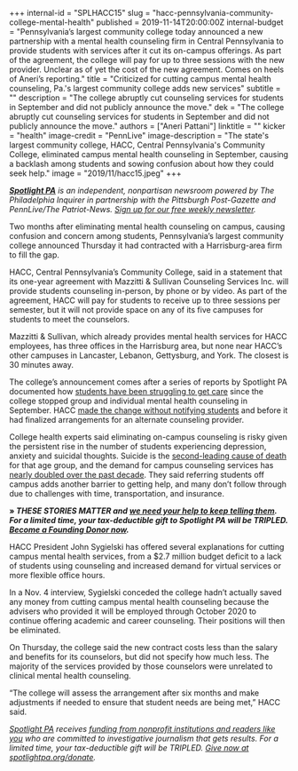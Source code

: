 +++
internal-id = "SPLHACC15"
slug = "hacc-pennsylvania-community-college-mental-health"
published = 2019-11-14T20:00:00Z
internal-budget = "Pennsylvania’s largest community college today announced a new partnership with a mental health counseling firm in Central Pennsylvania to provide students with services after it cut its on-campus offerings. As part of the agreement, the college will pay for up to three sessions with the new provider. Unclear as of yet the cost of the new agreement. Comes on heels of Aneri’s reporting."
title = "Criticized for cutting campus mental health counseling, Pa.'s largest community college adds new services"
subtitle = ""
description = "The college abruptly cut counseling services for students in September and did not publicly announce the move."
dek = "The college abruptly cut counseling services for students in September and did not publicly announce the move."
authors = ["Aneri Pattani"]
linktitle = ""
kicker = "health"
image-credit = "PennLive"
image-description = "The state's largest community college, HACC, Central Pennsylvania's Community College, eliminated campus mental health counseling in September, causing a backlash among students and sowing confusion about how they could seek help."
image = "2019/11/hacc15.jpeg"
+++

<a href="https://www.spotlightpa.org/"><i><b>Spotlight PA</b></i></a><i> is an independent, nonpartisan newsroom powered by The Philadelphia Inquirer in partnership with the Pittsburgh Post-Gazette and PennLive/The Patriot-News. </i><a href="https://www.spotlightpa.org/" target=_blank><i>Sign up for our free weekly newsletter</i></a><i>.</i>

Two months after eliminating mental health counseling on campus, causing confusion and concern among students, Pennsylvania’s largest community college announced Thursday it had contracted with a Harrisburg-area firm to fill the gap.

HACC, Central Pennsylvania’s Community College, said in a statement that its one-year agreement with Mazzitti &amp; Sullivan Counseling Services Inc. will provide students counseling in-person, by phone or by video. As part of the agreement, HACC will pay for students to receive up to three sessions per semester, but it will not provide space on any of its five campuses for students to meet the counselors.

Mazzitti &amp; Sullivan, which already provides mental health services for HACC employees, has three offices in the Harrisburg area, but none near HACC’s other campuses in Lancaster, Lebanon, Gettysburg, and York. The closest is 30 minutes away.

The college’s announcement comes after a series of reports by Spotlight PA documented how <a href="https://www.spotlightpa.org/news/2019/11/hacc-community-college-campus-mental-health-suicide/">students have been struggling to get care</a> since the college stopped group and individual mental health counseling in September. HACC <a href="https://www.spotlightpa.org/news/2019/10/pa.s-largest-community-college-eliminates-campus-mental-health-counseling-for-17k-students/" target="_blank">made the change without notifying students</a> and before it had finalized arrangements for an alternate counseling provider.

College health experts said eliminating on-campus counseling is risky given the persistent rise in the number of students experiencing depression, anxiety and suicidal thoughts. Suicide is the <a href="https://www.cdc.gov/injury/images/lc-charts/leading_causes_of_death_by_age_group_2017_1100w850h.jpg">second-leading cause of death</a> for that age group, and the demand for campus counseling services has <a href="https://ps.psychiatryonline.org/doi/10.1176/appi.ps.201800332">nearly doubled over the past decade</a>. They said referring students off campus adds another barrier to getting help, and many don’t follow through due to challenges with time, transportation, and insurance.

<b>» </b><i><b>THESE STORIES MATTER and </b></i><a href="https://www.spotlightpa.org/donate" target=_blank><i><b>we need your help to keep telling them</b></i></a><i><b>. For a limited time, your tax-deductible gift to Spotlight PA will be TRIPLED. </b></i><a href="https://www.spotlightpa.org/donate"><i><b>Become a Founding Donor now</b></i></a><i><b>.</b></i>

HACC President John Sygielski has offered several explanations for cutting campus mental health services, from a $2.7 million budget deficit to a lack of students using counseling and increased demand for virtual services or more flexible office hours.

In a Nov. 4 interview, Sygielski conceded the college hadn’t actually saved any money from cutting campus mental health counseling because the advisers who provided it will be employed through October 2020 to continue offering academic and career counseling. Their positions will then be eliminated.

On Thursday, the college said the new contract costs less than the salary and benefits for its counselors, but did not specify how much less. The majority of the services provided by those counselors were unrelated to clinical mental health counseling.

“The college will assess the arrangement after six months and make adjustments if needed to ensure that student needs are being met,” HACC said.

<a href="https://www.spotlightpa.org/"><i>Spotlight PA</i></a><i> receives </i><a href="https://www.spotlightpa.org/support"><i>funding from nonprofit institutions and readers like you</i></a><i> who are committed to investigative journalism that gets results. For a limited time, your tax-deductible gift will be TRIPLED. </i><a href="https://www.spotlightpa.org/donate" target=_blank><i>Give now at spotlightpa.org/donate</i></a><i>.</i>

